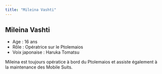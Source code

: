 ```yaml
---
title: "Mileina Vashti"
---
```


Mileina Vashti
--------------


- Age : 16 ans  
- Rôle : Opératrice sur le Ptolemaios  
- Voix japonaise : Haruka Tomatsu


Mileina est toujours opératice à bord du Ptolemaios et assiste également à la maintenance des Mobile Suits.

